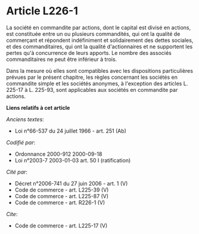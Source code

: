 # Article L226-1

La société en commandite par actions, dont le capital est divisé en actions, est constituée entre un ou plusieurs
commandités, qui ont la qualité de commerçant et répondent indéfiniment et solidairement des dettes sociales, et des
commanditaires, qui ont la qualité d'actionnaires et ne supportent les pertes qu'à concurrence de leurs apports. Le nombre
des associés commanditaires ne peut être inférieur à trois. 

Dans la mesure où elles sont compatibles avec les dispositions particulières prévues par le présent chapitre, les règles
concernant les sociétés en commandite simple et les sociétés anonymes, à l'exception des articles L. 225-17 à L. 225-93, sont
applicables aux sociétés en commandite par actions.

**Liens relatifs à cet article**

_Anciens textes_:

  - Loi n°66-537 du 24 juillet 1966 - art. 251 (Ab)

_Codifié par_:

  - Ordonnance 2000-912 2000-09-18
  - Loi n°2003-7 2003-01-03 art. 50 I (ratification)

_Cité par_:

  - Décret n°2006-741 du 27 juin 2006 - art. 1 (V)
  - Code de commerce - art. L225-39 (V)
  - Code de commerce - art. L225-87 (V)
  - Code de commerce - art. R226-1 (V)

_Cite_:

  - Code de commerce - art. L225-17 (V)
